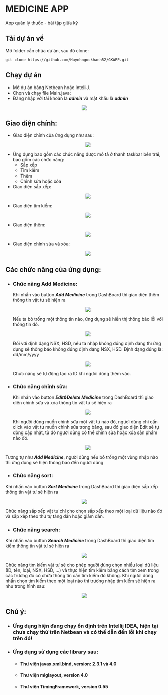 # MEDICINE APP
App quản lý thuốc - bài tập giữa kỳ
## Tải dự án về
Mở folder cần chứa dự án, sau đó clone:
```
git clone https://github.com/Huynhngockhanh52/GKAPP.git
```
## Chạy dự án
 - Mở dự án bằng Netbean hoặc IntelliJ.
 - Chọn và chạy file Main.java: 
 - Đăng nhập với tài khoản là ***admin*** và mật khẩu là ***admin***
 <p align="center">
   <img src="image/uiapp.png"  >
 </p>

## Giao diện chính:
- Giao diện chính của ứng dụng như sau:
  <p align="center">
    <img src="image/dashboard.png"  >
  </p>
- Ứng dụng bao gồm các chức năng được mô tả ở thanh taskbar bên trái, bao gồm các chức năng:
  + Sắp xếp
  + Tìm kiếm
  + Thêm
  + Chỉnh sửa hoặc xóa
- Giao diện sắp xếp:
  <p align="center">
    <img src="image/sort.png"  >
  </p>
- Giao diện tìm kiếm:
  <p align="center">
    <img src="image/search.png"  >
  </p>
- Giao diện thêm:
  <p align="center">
    <img src="image/add.png"  >
  </p>
- Giao diện chỉnh sửa và xóa:
  <p align="center">
    <img src="image/edit.png"  >
  </p>
## Các chức năng của ứng dụng:
- ### Chức năng Add Medicine:
  Khi nhấn vào button ***Add Medicine*** trong DashBoard thì giao diện thêm thông tin vật tư sẽ hiện ra
  <p align="center">
    <img src="image/exam-add.png"  >
  </p>
  Nếu ta bỏ trống một thông tin nào, ứng dụng sẽ hiển thị thông báo lỗi với thông tin đó. 
  <p align="center">
    <img src="image/exam-nameMec.png"  >
  </p>
  Đối với định dạng NSX, HSD, nếu ta nhập không đúng định dạng thì ứng dụng sẽ thông báo không đúng định dạng NSX, HSD. Định dạng đúng là: dd/mm/yyyy
  <p align="center">
    <img src="image/exam-nsxMec.png"  >
  </p>
  Chức năng sẽ tự động tạo ra ID khi người dùng thêm vào.
  
- ### Chức năng chỉnh sửa:
  Khi nhấn vào button ***Edit&Delete Medicine*** trong DashBoard thì giao diện chỉnh sửa và xóa thông tin vật tư sẽ hiện ra
  <p align="center">
    <img src="image/exam-edit.png"  >
  </p>
  Khi người dùng muốn chỉnh sửa một vật tư nào đó, người dùng chỉ cần click vào vật tư muốn chỉnh sửa trong bảng, sau đó giao diện Edit sẽ tự động cập nhật, từ đó người dùng có thể chỉnh sửa hoặc xóa sản phẩm nào đó. 
  <p align="center">
   <img src="image/edit.png"  >
  </p>
 Tương tự như ***Add Medicine***, người dùng nếu bỏ trống một vùng nhập nào thì ứng dụng sẽ hiện thông báo đến người dùng
- ### Chức năng sort:
 Khi nhấn vào button ***Sort Medicine*** trong DashBoard thì giao diện sắp xếp thông tin vật tư sẽ hiện ra
  <p align="center">
    <img src="image/exam-sort.png"  >
  </p>
  Chức năng sắp xếp vật tư chỉ cho chọn sắp xếp theo một loại dữ liệu nào đó và sắp xếp theo thứ tự tăng dần hoặc giảm dần.
  
- ### Chức năng search:
 Khi nhấn vào button ***Search Medicine*** trong DashBoard thì giao diện tìm kiếm thông tin vật tư sẽ hiện ra
  <p align="center">
    <img src="image/search.png"  >
  </p>
  Chức năng tìm kiếm vật tư sẽ cho phép người dùng chọn nhiều loại dữ liệu (ID, tên, loại, NSX, HSD, ...) và thực hiện tìm kiếm bằng cách tìm xem trong các trường đó có chứa thông tin cần tìm kiếm đó không.
  Khi người dùng nhấn chọn tìm kiếm theo một loại nào thì trường nhập tìm kiếm sẽ hiện ra như trong hình sau:
  <p align="center">
    <img src="image/exam-search.png"  >
  </p>
  
## Chú ý: 
- ### Ứng dụng hiện đang chạy ổn định trên Intellij IDEA, hiện tại chưa chạy thử trên Netbean và có thể dẫn đến lỗi khi chạy trên đó!
- ### Ứng dụng sử dụng các library sau:
  + #### Thư viện javax.xml.bind, version: 2.3.1 và 4.0
  + #### Thư viện miglayout, version 4.0
  + #### Thư viện TimingFramework, version 0.55
 
